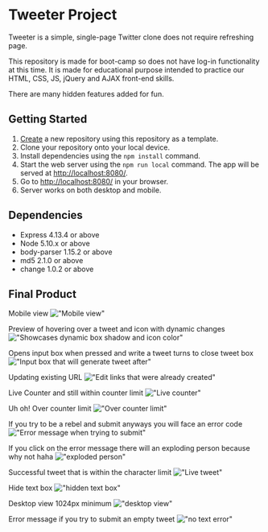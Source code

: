 # Tweeter Project

Tweeter is a simple, single-page Twitter clone does not require refreshing page.

This repository is made for boot-camp so does not have log-in functionality at this time. It is made for educational purpose intended to practice our HTML, CSS, JS, jQuery and AJAX front-end skills.

There are many hidden features added for fun. 

## Getting Started

1. [Create](https://docs.github.com/en/repositories/creating-and-managing-repositories/creating-a-repository-from-a-template) a new repository using this repository as a template.
2. Clone your repository onto your local device.
3. Install dependencies using the `npm install` command.
3. Start the web server using the `npm run local` command. The app will be served at <http://localhost:8080/>.
4. Go to <http://localhost:8080/> in your browser.
5. Server works on both desktop and mobile.

## Dependencies

- Express 4.13.4 or above
- Node 5.10.x or above
- body-parser 1.15.2 or above
- md5 2.1.0 or above
- change 1.0.2 or above


## Final Product

Mobile view
!["Mobile view"](https://github.com/lian-c/tweeter/blob/master/docs/Tweeter-mobile-view.png)

Preview of hovering over a tweet and icon with dynamic changes
!["Showcases dynamic box shadow and icon color"](https://github.com/lian-c/tweeter/blob/master/docs/Tweeter-hover-icon-tweet.png)

Opens input box when pressed and write a tweet turns to close tweet box 
!["Input box that will generate tweet after"](https://github.com/lian-c/tweeter/blob/master/docs/button-nav.png)

Updating existing URL
!["Edit links that were already created"](https://github.com/lian-c/tweeter/blob/master/docs/Tweeter-compose-tweet.png)

Live Counter and still within counter limit
!["Live counter"](https://github.com/lian-c/tweeter/blob/master/docs/Tweet-length.png)

Uh oh! Over counter limit
!["Over counter limit"](https://github.com/lian-c/tweeter/blob/master/docs/overcharlimit.png)

If you try to be a rebel and submit anyways you will face an error code
!["Error message when trying to submit"](https://github.com/lian-c/tweeter/blob/master/docs/error-message.png)

If you click on the error message there will an exploding person because why not haha
!["exploded person"](https://github.com/lian-c/tweeter/blob/master/docs/error-explode.png)

Successful tweet that is within the character limit
!["Live tweet"](https://github.com/lian-c/tweeter/blob/master/docs/live-update.png)

Hide text box 
!["hidden text box"](https://github.com/lian-c/tweeter/blob/master/docs/hide-textbox.png)

Desktop view 1024px minimum
!["desktop view"](https://github.com/lian-c/tweeter/blob/master/docs/desktop-view.png)

Error message if you try to submit an empty tweet
!["no text error"](hhttps://github.com/lian-c/tweeter/blob/master/docs/empty-tweeterror.png)